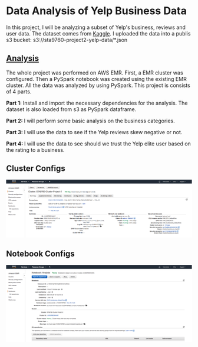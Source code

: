 # Data Analysis of Yelp Business Data

In this project, I will be analyzing a subset of Yelp's business, reviews and user data. The dataset comes from <a href='https://www.kaggle.com/yelp-dataset/yelp-dataset#yelp_academic_dataset_business.json'>Kaggle</a>. I uploaded the data into a publis s3 bucket: s3://sta9760-project2-yelp-data/\*.json

<h2><a href='/Analysis.ipynb'>Analysis</a></h2>
The whole project was performed on AWS EMR. First, a EMR cluster was configured. Then a PySpark notebook was created using the existing EMR cluster. All the data was analyzed by using PySpark. This project is consists of 4 parts.

<Strong>Part 1: </Strong>
Install and import the necessary dependencies for the analysis. The dataset is also loaded from s3 as PySpark dataframe.
<br>

<Strong>Part 2: </Strong>
I will perform some basic analysis on the business categories.
<br>

<Strong>Part 3: </Strong>
I will use the data to see if the Yelp reviews skew negative or not.
<br>

<Strong>Part 4: </Strong>
I will use the data to see should we trust the Yelp elite user based on the rating to a business.
<br>

<h2>Cluster Configs</h2>
<img src="./assets/cluster_config.png">

<h2>Notebook Configs</h2>
<img src="./assets/notebook_config.png">
